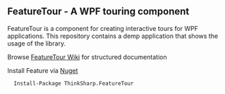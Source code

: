 ## FeatureTour - A WPF touring component

FeatureTour is a component for creating interactive tours for WPF applications. This repository contains a demp application that shows the usage of the library.

Browse [FeatureTour Wiki](https://github.com/JanDotNet/ThinkSharp.FeatureTour/wiki) for structured documentation

Install Feature via [Nuget](https://www.nuget.org/packages/Thinksharp.FeatureTour)

      Install-Package ThinkSharp.FeatureTour 
